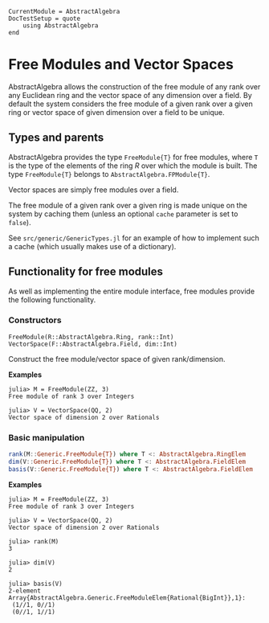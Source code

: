 ```@meta
CurrentModule = AbstractAlgebra
DocTestSetup = quote
    using AbstractAlgebra
end
```

# Free Modules and Vector Spaces

AbstractAlgebra allows the construction of the free module of any rank over any
Euclidean ring and the vector space of any dimension over a field. By default
the system considers the free module of a given rank over a given ring or
vector space of given dimension over a field to be unique.

## Types and parents

AbstractAlgebra provides the type `FreeModule{T}` for free modules, where `T`
is the type of the elements of the ring $R$ over which the module is built.
The type `FreeModule{T}` belongs to `AbstractAlgebra.FPModule{T}`.

Vector spaces are simply free modules over a field.

The free module of a given rank over a given ring is made unique on the
system by caching them (unless an optional `cache` parameter is set to
`false`).

See `src/generic/GenericTypes.jl` for an example of how to implement such a
cache (which usually makes use of a dictionary).

## Functionality for free modules

As well as implementing the entire module interface, free modules provide the
following functionality.

### Constructors

```@docs
FreeModule(R::AbstractAlgebra.Ring, rank::Int)
VectorSpace(F::AbstractAlgebra.Field, dim::Int)
```

Construct the free module/vector space of given rank/dimension.

**Examples**

```jldoctest
julia> M = FreeModule(ZZ, 3)
Free module of rank 3 over Integers

julia> V = VectorSpace(QQ, 2)
Vector space of dimension 2 over Rationals

```

### Basic manipulation

```julia
rank(M::Generic.FreeModule{T}) where T <: AbstractAlgebra.RingElem
dim(V::Generic.FreeModule{T}) where T <: AbstractAlgebra.FieldElem
basis(V::Generic.FreeModule{T}) where T <: AbstractAlgebra.FieldElem
```

**Examples**

```jldoctest
julia> M = FreeModule(ZZ, 3)
Free module of rank 3 over Integers

julia> V = VectorSpace(QQ, 2)
Vector space of dimension 2 over Rationals

julia> rank(M)
3

julia> dim(V)
2

julia> basis(V)
2-element Array{AbstractAlgebra.Generic.FreeModuleElem{Rational{BigInt}},1}:
 (1//1, 0//1)
 (0//1, 1//1)
```



